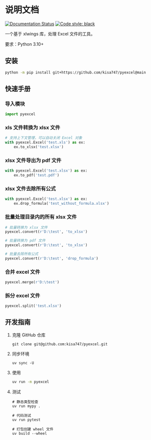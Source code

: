 # 说明文档

[![Documentation Status](https://readthedocs.org/projects/kisa747/badge/?version=latest)](https://kisa747.readthedocs.io/zh_CN/latest/?badge=latest)
[![Code style: black](https://img.shields.io/badge/code%20style-black-000000.svg)](https://github.com/psf/black)

一个基于 xlwings 库，处理 Excel 文件的工具。

要求：Python 3.10+

## 安装

```sh
python -m pip install git+https://github.com/kisa747/pyexcel@main
```

## 快速手册

### 导入模块

```python
import pyexcel
```

### xls 文件转换为 xlsx 文件

```python
# 支持上下文管理，可以自动关闭 Excel 对象
with pyexcel.Excel('test.xls') as ex:
    ex.to_xlsx('test.xlsx')
```

### xlsx 文件导出为 pdf 文件

```python
with pyexcel.Excel('test.xlsx') as ex:
    ex.to_pdf('test.pdf')
```

### xlsx 文件去除所有公式

```python
with pyexcel.Excel('test.xlsx') as ex:
    ex.drop_formula('test_without_formula.xlsx')
```

### 批量处理目录内的所有 xlsx 文件

```python
# 批量转换为 xlsx 文件
pyexcel.convert(r'D:\test', 'to_xlsx')

# 批量转换为 pdf 文件
pyexcel.convert(r'D:\test', 'to_xlsx')

# 批量去除所有公式
pyexcel.convert(r'D:\test', 'drop_formula')
```

### 合并 excel 文件

```python
pyexcel.merge(r'D:\test')
```

### 拆分 excel 文件

```python
pyexcel.split('test.xlsx')
```

## 开发指南

1. 克隆 GitHub 仓库

    ```shell
    git clone git@github.com:kisa747/pyexcel.git
    ```

2. 同步环境

    ```shell
    uv sync -U
    ```

3. 使用

    ```sh
    uv run -m pyexcel
    ```

4. 测试

    ```shell
    # 静态类型检查
    uv run mypy .

    # 代码测试
    uv run pytest

    # 打包创建 wheel 文件
    uv build --wheel
    ```
